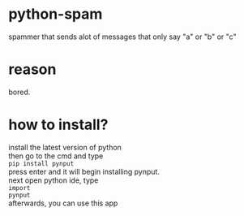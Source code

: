 # python-spam
spammer that sends alot of messages that only say "a" or "b" or "c"
# reason
bored.
# how to install?
install the latest version of python<br>
then go to the cmd and type <br>
<code>pip install pynput</code> <br>
press enter and it will begin installing pynput.<br>
next open python ide, type<br>
<code>import pynput</code><br>
afterwards, you can use this app
